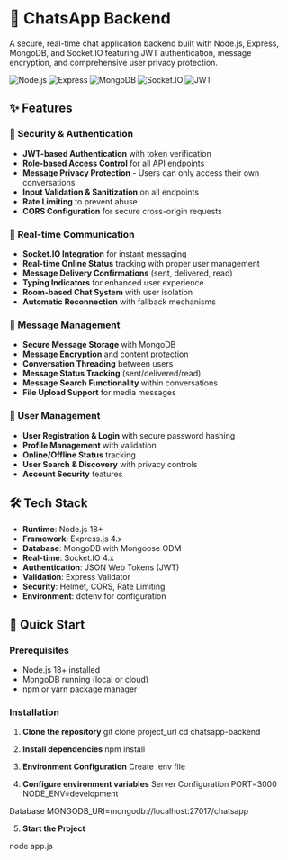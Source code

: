 # 🚀 ChatsApp Backend

A secure, real-time chat application backend built with Node.js, Express, MongoDB, and Socket.IO featuring JWT authentication, message encryption, and comprehensive user privacy protection.

![Node.js](https://img.shields.io/badge/Node.js-18+-green?style=flat-square&logo=node.js)
![Express](https://img.shields.io/badge/Express-4.x-blue?style=flat-square&logo=express)
![MongoDB](https://img.shields.io/badge/MongoDB-Latest-green?style=flat-square&logo=mongodb)
![Socket.IO](https://img.shields.io/badge/Socket.IO-4.x-black?style=flat-square&logo=socket.io)
![JWT](https://img.shields.io/badge/JWT-Authentication-orange?style=flat-square)

## ✨ Features

### 🔐 Security & Authentication

- **JWT-based Authentication** with token verification
- **Role-based Access Control** for all API endpoints
- **Message Privacy Protection** - Users can only access their own conversations
- **Input Validation & Sanitization** on all endpoints
- **Rate Limiting** to prevent abuse
- **CORS Configuration** for secure cross-origin requests

### 📡 Real-time Communication

- **Socket.IO Integration** for instant messaging
- **Real-time Online Status** tracking with proper user management
- **Message Delivery Confirmations** (sent, delivered, read)
- **Typing Indicators** for enhanced user experience
- **Room-based Chat System** with user isolation
- **Automatic Reconnection** with fallback mechanisms

### 💬 Message Management

- **Secure Message Storage** with MongoDB
- **Message Encryption** and content protection
- **Conversation Threading** between users
- **Message Status Tracking** (sent/delivered/read)
- **Message Search Functionality** within conversations
- **File Upload Support** for media messages

### 👥 User Management

- **User Registration & Login** with secure password hashing
- **Profile Management** with validation
- **Online/Offline Status** tracking
- **User Search & Discovery** with privacy controls
- **Account Security** features

## 🛠️ Tech Stack

- **Runtime**: Node.js 18+
- **Framework**: Express.js 4.x
- **Database**: MongoDB with Mongoose ODM
- **Real-time**: Socket.IO 4.x
- **Authentication**: JSON Web Tokens (JWT)
- **Validation**: Express Validator
- **Security**: Helmet, CORS, Rate Limiting
- **Environment**: dotenv for configuration

## 🚀 Quick Start

### Prerequisites

- Node.js 18+ installed
- MongoDB running (local or cloud)
- npm or yarn package manager

### Installation

1. **Clone the repository**
   git clone project_url
   cd chatsapp-backend

2. **Install dependencies**
   npm install

3. **Environment Configuration**
   Create .env file

4. **Configure environment variables**
   Server Configuration
   PORT=3000
   NODE_ENV=development

Database
MONGODB_URI=mongodb://localhost:27017/chatsapp

5. **Start the Project**

node app.js
